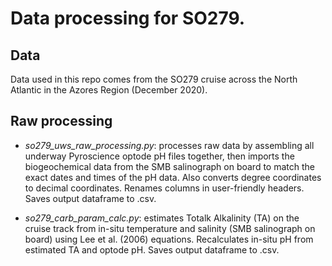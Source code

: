 # Data processing for SO279.

## Data
Data used in this repo comes from the SO279 cruise across the North Atlantic in the Azores Region (December 2020).

## Raw processing
* _so279_uws_raw_processing.py_: processes raw data by assembling all underway Pyroscience optode pH files together, then imports the biogeochemical data from the SMB salinograph on board to match the exact dates and times of the pH data. Also converts degree coordinates to decimal coordinates. Renames columns in user-friendly headers. Saves output dataframe to .csv.

* _so279_carb_param_calc.py_: estimates Totalk Alkalinity (TA) on the cruise track from in-situ temperature and salinity (SMB salinograph on board) using Lee et al. (2006) equations. Recalculates in-situ pH from estimated TA and optode pH. Saves output dataframe to .csv.
